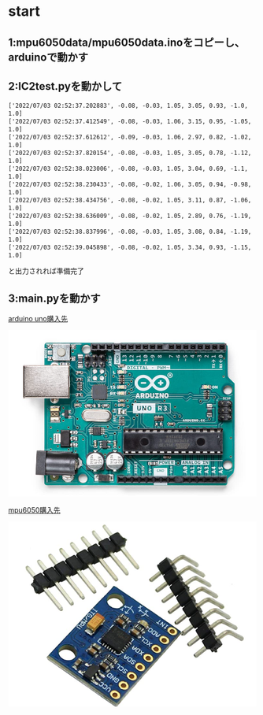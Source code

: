 # start

## 1:mpu6050data/mpu6050data.inoをコピーし、arduinoで動かす

## 2:IC2test.pyを動かして

```shell
['2022/07/03 02:52:37.202883', -0.08, -0.03, 1.05, 3.05, 0.93, -1.0, 1.0]
['2022/07/03 02:52:37.412549', -0.08, -0.03, 1.06, 3.15, 0.95, -1.05, 1.0]
['2022/07/03 02:52:37.612612', -0.09, -0.03, 1.06, 2.97, 0.82, -1.02, 1.0]
['2022/07/03 02:52:37.820154', -0.08, -0.03, 1.05, 3.05, 0.78, -1.12, 1.0]
['2022/07/03 02:52:38.023006', -0.08, -0.03, 1.05, 3.04, 0.69, -1.1, 1.0]
['2022/07/03 02:52:38.230433', -0.08, -0.02, 1.06, 3.05, 0.94, -0.98, 1.0]
['2022/07/03 02:52:38.434756', -0.08, -0.02, 1.05, 3.11, 0.87, -1.06, 1.0]
['2022/07/03 02:52:38.636009', -0.08, -0.02, 1.05, 2.89, 0.76, -1.19, 1.0]
['2022/07/03 02:52:38.837996', -0.08, -0.03, 1.05, 3.08, 0.84, -1.19, 1.0]
['2022/07/03 02:52:39.045898', -0.08, -0.02, 1.05, 3.34, 0.93, -1.15, 1.0]
```

と出力されれば準備完了

## 3:main.pyを動かす



[arduino uno購入先](https://www.amazon.co.jp/Arduino-Rev3-ATmega328-%E3%83%9E%E3%82%A4%E3%82%B3%E3%83%B3%E3%83%9C%E3%83%BC%E3%83%89-A000066/dp/B008GRTSV6)

![arduino uno](docs/image/arduino.png)

[mpu6050購入先](https://www.amazon.co.jp/ps61003-MPU-6050-%E4%BD%BF%E7%94%A8-%EF%BC%93%E8%BB%B8%E3%82%B8%E3%83%A3%E3%82%A4%E3%83%AD%E3%82%B9%E3%82%B3%E3%83%BC%E3%83%97%E3%83%BB%EF%BC%93%E8%BB%B8%E5%8A%A0%E9%80%9F%E5%BA%A6%E3%82%BB%E3%83%B3%E3%82%B5%E3%83%BC-%E3%83%A2%E3%82%B8%E3%83%A5%E3%83%BC%E3%83%AB/dp/B008BOPN40)

![mpu6050](docs/image/mpu6050.png)